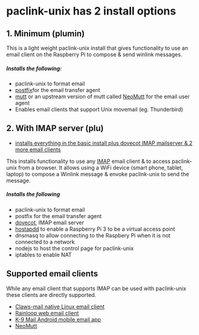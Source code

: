 # paclink-unix has 2 install options

## 1. Minimum (plumin)

This is a light weight paclink-unix install that gives functionality
to use an email client on the Raspberry Pi to compose & send winlink
messages.

##### Installs the following:
* paclink-unix to format email
* [postfix](http://www.postfix.org/)for the email transfer agent
* [mutt](http://www.mutt.org/) or an upstream version of mutt called [NeoMutt](https://neomutt.org/) for the email user agent
* Enables email clients that support Unix movemail (eg. Thunderbird)

## 2. With IMAP server (plu)

* [installs everything in the basic install plus dovecot IMAP mailserver & 2 more email clients](https://github.com/nwdigitalradio/n7nix/blob/master/plu/PACLINK-UNIX_INSTALL.md#install-paclink-unix--dovecot)

This installs functionality to use any [IMAP](https://en.wikipedia.org/wiki/Internet_Message_Access_Protocol) email client & to access
paclink-unix from a browser. It allows using a WiFi device (smart
phone, tablet, laptop) to compose a Winlink message & envoke
paclink-unix to send the message.

##### Installs the following
* paclink-unix to format email
* postfix for the email transfer agent
* [dovecot](https://github.com/nwdigitalradio/n7nix/tree/master/mailserv), IMAP email server
* [hostapdd](https://github.com/nwdigitalradio/n7nix/tree/master/hostap)
to enable a Raspberry Pi 3 to be a virtual access point
* dnsmasq to allow connecting to the Raspbery Pi when it is not
connected to a network
* nodejs to host the control page for paclink-unix
* iptables to enable NAT

## Supported email clients
While any email client that supports IMAP can be used with paclink-unix these clients are directly supported.
* [Claws-mail native Linux email client](https://www.claws-mail.org/)
* [Rainloop web email client](https://www.rainloop.net/)
* [K-9 Mail Android mobile email app](https://k9mail.github.io/)
* [NeoMutt](https://neomutt.org/)